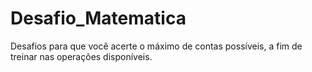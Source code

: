 # Desafio_Matematica
 Desafios para que você acerte o máximo de contas possíveis, a fim de treinar nas operações disponíveis.
